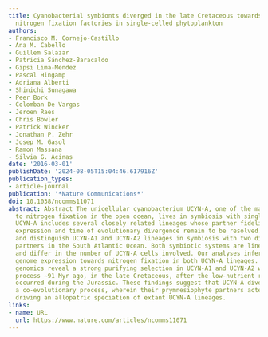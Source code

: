 ```yaml
---
title: Cyanobacterial symbionts diverged in the late Cretaceous towards lineage-specific
  nitrogen fixation factories in single-celled phytoplankton
authors:
- Francisco M. Cornejo-Castillo
- Ana M. Cabello
- Guillem Salazar
- Patricia Sánchez-Baracaldo
- Gipsi Lima-Mendez
- Pascal Hingamp
- Adriana Alberti
- Shinichi Sunagawa
- Peer Bork
- Colomban De Vargas
- Jeroen Raes
- Chris Bowler
- Patrick Wincker
- Jonathan P. Zehr
- Josep M. Gasol
- Ramon Massana
- Silvia G. Acinas
date: '2016-03-01'
publishDate: '2024-08-05T15:04:46.617916Z'
publication_types:
- article-journal
publication: '*Nature Communications*'
doi: 10.1038/ncomms11071
abstract: Abstract The unicellular cyanobacterium UCYN-A, one of the major contributors
  to nitrogen fixation in the open ocean, lives in symbiosis with single-celled phytoplankton.
  UCYN-A includes several closely related lineages whose partner fidelity, genome-wide
  expression and time of evolutionary divergence remain to be resolved. Here we detect
  and distinguish UCYN-A1 and UCYN-A2 lineages in symbiosis with two distinct prymnesiophyte
  partners in the South Atlantic Ocean. Both symbiotic systems are lineage specific
  and differ in the number of UCYN-A cells involved. Our analyses infer a streamlined
  genome expression towards nitrogen fixation in both UCYN-A lineages. Comparative
  genomics reveal a strong purifying selection in UCYN-A1 and UCYN-A2 with a diversification
  process ∼91 Myr ago, in the late Cretaceous, after the low-nutrient regime period
  occurred during the Jurassic. These findings suggest that UCYN-A diversified in
  a co-evolutionary process, wherein their prymnesiophyte partners acted as a barrier
  driving an allopatric speciation of extant UCYN-A lineages.
links:
- name: URL
  url: https://www.nature.com/articles/ncomms11071
---
```

